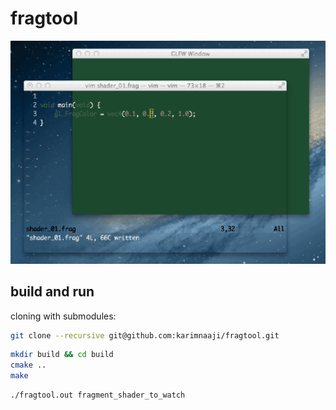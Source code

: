 fragtool
========

![00](images/fragtool.gif)

build and run
-------------

cloning with submodules:

```bash
git clone --recursive git@github.com:karimnaaji/fragtool.git
```

```bash
mkdir build && cd build
cmake ..
make
```

```bash
./fragtool.out fragment_shader_to_watch
```
